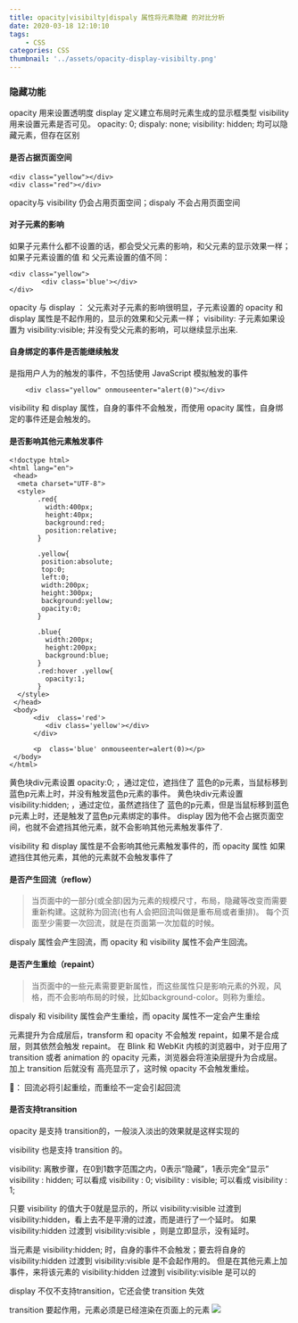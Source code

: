 ```yaml
---
title: opacity|visibilty|dispaly 属性将元素隐藏 的对比分析
date: 2020-03-18 12:10:10
tags:
    - CSS
categories: CSS
thumbnail: '../assets/opacity-display-visibilty.png'
---
```


### 隐藏功能
opacity 用来设置透明度 
display 定义建立布局时元素生成的显示框类型
visibility 用来设置元素是否可见。
opacity: 0; dispaly: none; visibility: hidden; 均可以隐藏元素，但存在区别
<!-- more -->

#### 是否占据页面空间

```
<div class="yellow"></div>
<div class="red"></div>
```
opacity与 visibility 仍会占用页面空间；dispaly 不会占用页面空间

#### 对子元素的影响

如果子元素什么都不设置的话，都会受父元素的影响，和父元素的显示效果一样；
如果子元素设置的值 和 父元素设置的值不同：
```
<div class="yellow">
        <div class='blue'></div>
</div>
```
opacity 与 display ： 父元素对子元素的影响很明显，子元素设置的 opacity 和 display 属性是不起作用的，显示的效果和父元素一样；
visibility: 子元素如果设置为 visibility:visible; 并没有受父元素的影响，可以继续显示出来.

#### 自身绑定的事件是否能继续触发

是指用户人为的触发的事件，不包括使用 JavaScript 模拟触发的事件
```
    <div class="yellow" onmouseenter="alert(0)"></div>
```
visibility 和 display 属性，自身的事件不会触发，而使用 opacity 属性，自身绑定的事件还是会触发的。

#### 是否影响其他元素触发事件

```
<!doctype html>
<html lang="en">
 <head>
  <meta charset="UTF-8">
  <style>
       .red{
         width:400px;
         height:40px;
         background:red;
         position:relative;
       }
       
       .yellow{
        position:absolute;     
        top:0;
        left:0;
        width:200px;
        height:300px;
        background:yellow;
        opacity:0;            
       }
        
       .blue{
         width:200px;
         height:200px;
         background:blue;
       }
       .red:hover .yellow{
         opacity:1;          
       }
  </style>
 </head>
 <body>
      <div  class='red'>
         <div class='yellow'></div>
      </div>

      <p  class='blue' onmouseenter=alert(0)></p>
 </body>
</html>
```
黄色块div元素设置 opacity:0; ，通过定位，遮挡住了 蓝色的p元素，当鼠标移到蓝色p元素上时，并没有触发蓝色p元素的事件。
黄色块div元素设置 visibility:hidden; ，通过定位，虽然遮挡住了 蓝色的p元素，但是当鼠标移到蓝色p元素上时，还是触发了蓝色p元素绑定的事件。
display 因为他不会占据页面空间，也就不会遮挡其他元素，就不会影响其他元素触发事件了.

visibility 和 display 属性是不会影响其他元素触发事件的，而 opacity 属性 如果遮挡住其他元素，其他的元素就不会触发事件了

#### 是否产生回流（reflow）

>当页面中的一部分(或全部)因为元素的规模尺寸，布局，隐藏等改变而需要重新构建。这就称为回流(也有人会把回流叫做是重布局或者重排)。
每个页面至少需要一次回流，就是在页面第一次加载的时候。

dispaly 属性会产生回流，而 opacity 和 visibility 属性不会产生回流。

#### 是否产生重绘（repaint）

>当页面中的一些元素需要更新属性，而这些属性只是影响元素的外观，风格，而不会影响布局的时候，比如background-color。则称为重绘。

dispaly 和 visibility 属性会产生重绘，而 opacity 属性不一定会产生重绘

元素提升为合成层后，transform 和 opacity 不会触发 repaint，如果不是合成层，则其依然会触发 repaint。
在 Blink 和 WebKit 内核的浏览器中，对于应用了 transition 或者 animation 的 opacity 元素，浏览器会将渲染层提升为合成层。
加上 transition 后就没有 高亮显示了，这时候 opacity 不会触发重绘。

🐖： 回流必将引起重绘，而重绘不一定会引起回流

#### 是否支持transition
opacity 是支持 transition的，一般淡入淡出的效果就是这样实现的

visibility 也是支持 transition 的。

visibility: 离散步骤，在0到1数字范围之内，0表示“隐藏”，1表示完全“显示”
visibility : hidden; 可以看成 visibility : 0;
visibility : visible; 可以看成 visibility : 1;

只要 visibility 的值大于0就是显示的，所以
visibility:visible 过渡到 visibility:hidden，看上去不是平滑的过渡，而是进行了一个延时。
如果 visibility:hidden 过渡到 visibility:visible ，则是立即显示，没有延时。

当元素是 visibility:hidden; 时，自身的事件不会触发；要去将自身的 visibility:hidden 过渡到 visibility:visible 是不会起作用的。
但是在其他元素上加事件，来将该元素的 visibility:hidden 过渡到 visibility:visible 是可以的

display 不仅不支持transition，它还会使 transition 失效

transition 要起作用，元素必须是已经渲染在页面上的元素
![](/assets/summary.png)
